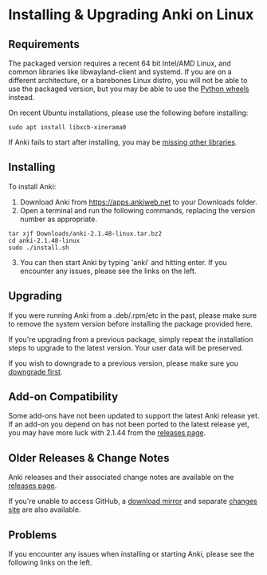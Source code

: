# Installing & Upgrading Anki on Linux

## Requirements

The packaged version requires a recent 64 bit Intel/AMD Linux, and common
libraries like libwayland-client and systemd. If you are on a different
architecture, or a barebones Linux distro, you will not be able to use the
packaged version, but you may be able to use the [Python
wheels](https://betas.ankiweb.net/#via-pypipip)
instead.

On recent Ubuntu installations, please use the following before
installing:

```shell
sudo apt install libxcb-xinerama0
```

If Anki fails to start after installing, you may be [missing other libraries](./missing-libraries.md).

## Installing

To install Anki:

1. Download Anki from <https://apps.ankiweb.net> to your Downloads folder.
2. Open a terminal and run the following commands, replacing the version
number as appropriate.

```shell
tar xjf Downloads/anki-2.1.48-linux.tar.bz2
cd anki-2.1.48-linux
sudo ./install.sh
```

3. You can then start Anki by typing 'anki' and hitting enter. If you encounter
any issues, please see the links on the left.

## Upgrading

If you were running Anki from a .deb/.rpm/etc in the past, please make
sure to remove the system version before installing the package
provided here.

If you're upgrading from a previous package, simply repeat the
installation steps to upgrade to the latest version. Your user data
will be preserved.

If you wish to downgrade to a previous version, please make sure you
[downgrade first](http://changes.ankiweb.net).

## Add-on Compatibility

Some add-ons have not been updated to support the latest Anki release yet. If an
add-on you depend on has not been ported to the latest release yet, you may have
more luck with 2.1.44 from the [releases
page](https://github.com/ankitects/anki/releases).


## Older Releases & Change Notes

Anki releases and their associated change notes are available on the 
 [releases
page](https://github.com/ankitects/anki/releases).

If you're unable to access GitHub, a [download
mirror](https://apps.ankiweb.net/downloads/archive) and separate [changes
site](https://changes.ankiweb.net) are also available.


## Problems

If you encounter any issues when installing or starting Anki, please see the
following links on the left.
